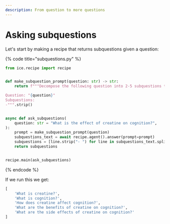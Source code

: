```yaml
---
description: From question to more questions
---
```


# Asking subquestions

Let's start by making a recipe that returns subquestions given a question:

{% code title="subquestions.py" %}

```python
from ice.recipe import recipe


def make_subquestion_prompt(question: str) -> str:
    return f"""Decompose the following question into 2-5 subquestions that would help you answer the question. Make the questions stand alone, so that they can be answered without the context of the original question.

Question: "{question}"
Subquestions:
-""".strip()


async def ask_subquestions(
    question: str = "What is the effect of creatine on cognition?",
):
    prompt = make_subquestion_prompt(question)
    subquestions_text = await recipe.agent().answer(prompt=prompt)
    subquestions = [line.strip("- ") for line in subquestions_text.split("\n")]
    return subquestions


recipe.main(ask_subquestions)
```

{% endcode %}

If we run this we get:

```python
[
    'What is creatine?',
    'What is cognition?',
    'How does creatine affect cognition?',
    'What are the benefits of creatine on cognition?',
    'What are the side effects of creatine on cognition?'
]
```
